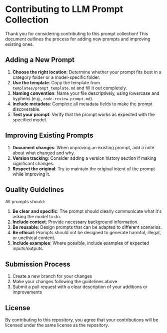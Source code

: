 # Contributing to LLM Prompt Collection

Thank you for considering contributing to this prompt collection! This document outlines the process for adding new prompts and improving existing ones.

## Adding a New Prompt

1. **Choose the right location**: Determine whether your prompt fits best in a category folder or a model-specific folder.
2. **Use the template**: Copy the template from `templates/prompt_template.md` and fill it out completely.
3. **Naming convention**: Name your file descriptively, using lowercase and hyphens (e.g., `code-review-prompt.md`).
4. **Include metadata**: Complete all metadata fields to make the prompt discoverable.
5. **Test your prompt**: Verify that the prompt works as expected with the specified model.

## Improving Existing Prompts

1. **Document changes**: When improving an existing prompt, add a note about what changed and why.
2. **Version tracking**: Consider adding a version history section if making significant changes.
3. **Respect the original**: Try to maintain the original intent of the prompt while improving it.

## Quality Guidelines

All prompts should:

1. **Be clear and specific**: The prompt should clearly communicate what it's asking the model to do.
2. **Include context**: Provide necessary background information.
3. **Be reusable**: Design prompts that can be adapted to different scenarios.
4. **Be ethical**: Prompts should not be designed to generate harmful, illegal, or unethical content.
5. **Include examples**: Where possible, include examples of expected inputs/outputs.

## Submission Process

1. Create a new branch for your changes
2. Make your changes following the guidelines above
3. Submit a pull request with a clear description of your additions or improvements

## License

By contributing to this repository, you agree that your contributions will be licensed under the same license as the repository.
